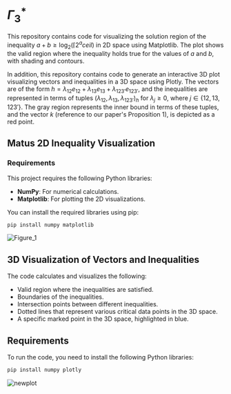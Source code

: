 # $\Gamma_3^*$

This repository contains code for visualizing the solution region of the inequality $a + b \geq \log_2(\lceil 2^a 
ceil)$ in 2D space using Matplotlib. The plot shows the valid region where the inequality holds true for the values of $a$ and $b$, with shading and contours.

In addition, this repository contains code to generate an interactive 3D plot visualizing vectors and inequalities in a 3D space using Plotly. The vectors are of the form $h = \lambda_{12}e_{12} + \lambda_{13}e_{13} + \lambda_{123'}e_{123'}$, and the inequalities are represented in terms of tuples $(\lambda_{12}, \lambda_{13}, \lambda_{123'})_h$ for $\lambda_j \geq 0$, where $j \in \{{12, 13, 123'}\}$. The gray region represents the inner bound in terms of these tuples, and the vector $k$ (reference to our paper's Proposition 1), is depicted as a red point.

## Matus 2D Inequality Visualization

### Requirements

This project requires the following Python libraries:

- **NumPy**: For numerical calculations.
- **Matplotlib**: For plotting the 2D visualizations.

You can install the required libraries using pip:

```bash
pip install numpy matplotlib
```

![Figure_1](https://github.com/user-attachments/assets/259ed0d1-76ac-46db-987f-e59e6b2309a3)

## 3D Visualization of Vectors and Inequalities

The code calculates and visualizes the following:

- Valid region where the inequalities are satisfied.
- Boundaries of the inequalities.
- Intersection points between different inequalities.
- Dotted lines that represent various critical data points in the 3D space.
- A specific marked point in the 3D space, highlighted in blue.

## Requirements

To run the code, you need to install the following Python libraries:

```bash
pip install numpy plotly
```
![newplot](https://github.com/user-attachments/assets/b02c029a-162f-4b4e-a55e-28d9db389500)





